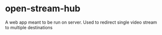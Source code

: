 # open-stream-hub
A web app meant to be run on server. Used to redirect single video stream to multiple destinations
